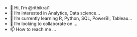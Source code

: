 - 👋 Hi, I’m @rithikrai1
- 👀 I’m interested in Analytics, Data science...
- 🌱 I’m currently learning R, Python, SQL, PowerBI, Tableau...
- 💞️ I’m looking to collaborate on ...
- 📫 How to reach me ...

<!---
rithikrai1/rithikrai1 is a ✨ special ✨ repository because its `README.md` (this file) appears on your GitHub profile.
You can click the Preview link to take a look at your changes.
--->
